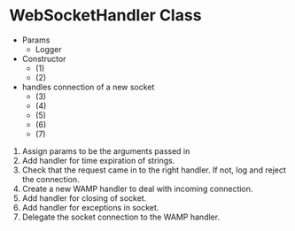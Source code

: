 # WebSocketHandler Class

* Params
  * Logger
* Constructor
  * (1)
  * (2)
* handles connection of a new socket
  * (3)
  * (4)
  * (5)
  * (6)
  * (7)
  
1. Assign params to be the arguments passed in
2. Add handler for time expiration of strings.
3. Check that the request came in to the right handler. If not, log and reject the connection.
4. Create a new WAMP handler to deal with incoming connection.
5. Add handler for closing of socket.
6. Add handler for exceptions in socket.
7. Delegate the socket connection to the WAMP handler.
